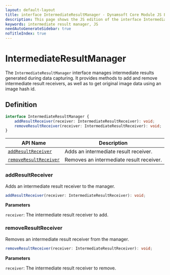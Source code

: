 ```yaml
---
layout: default-layout
title: interface IntermediateResultManager - Dynamsoft Core Module JS Edition API Reference
description: This page shows the JS edition of the interface IntermediateResultManager in Dynamsoft Core Module.
keywords: intermediate result manager, JS
needAutoGenerateSidebar: true
noTitleIndex: true
---
```


# IntermediateResultManager

The `IntermediateResultManager` interface manages intermediate results generated during data capturing. It provides methods to add and remove intermediate result receivers, as well as to get original image data using an image hash id.

## Definition

```typescript
interface IntermediateResultManager {
    addResultReceiver(receiver: IntermediateResultReceiver): void;
    removeResultReceiver(receiver: IntermediateResultReceiver): void;
}
```

| API Name | Description |
|--------|-------------|
| [`addResultReceiver`](#addresultreceiver) | Adds an intermediate result receiver.|
| [`removeResultReceiver`](#removeresultreceiver) | Removes an intermediate result receiver. |

### addResultReceiver

Adds an intermediate result receiver to the manager.

```typescript
addResultReceiver(receiver: IntermediateResultReceiver): void;
```

**Parameters**

`receiver`: The intermediate result receiver to add.

### removeResultReceiver

Removes an intermediate result receiver from the manager.

```typescript
removeResultReceiver(receiver: IntermediateResultReceiver): void;
```

**Parameters**

`receiver`: The intermediate result receiver to remove.

<!--
### getOriginalImage

Gets the original image data using an image hash id.

```typescript
getOriginalImage(imageHashId: string): Promise<Core.BasicStructures.DSImageData>;
```

**Parameters**

`imageHashId`: The hash id of the image to retrieve.

**Return value**

Returns a promise to the DSImageData object containing the original image data.
-->